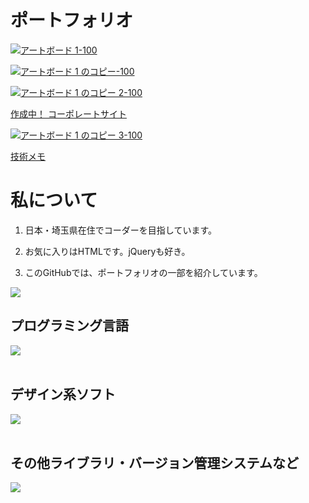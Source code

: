 # ポートフォリオ
[![アートボード 1-100](https://github.com/928sekine/928sekine/assets/78334118/c0f57566-410b-4baf-939c-be42f5f67dc5)
](https://928sekine.github.io/dental-clinic/)

[![アートボード 1 のコピー-100](https://github.com/928sekine/928sekine/assets/78334118/3098a6d4-5143-4b29-9430-619b516d0946)
](https://928sekine.github.io/hamburger-shop/)

[![アートボード 1 のコピー 2-100](https://github.com/928sekine/928sekine/assets/78334118/132badc7-6d09-4dc9-9720-0a75d51b654f)
](https://portfolio.sekinerina.com/)

[作成中！	コーポレートサイト](https://928sekine.github.io/corporate-site-practice/)

[![アートボード 1 のコピー 3-100](https://github.com/928sekine/928sekine/assets/78334118/df6abf8d-2bb2-493b-9c15-d664fc019a11)
](https://sekinerina.com/)

[技術メモ](https://zenn.dev/928sekine)


# 私について

1. 日本・埼玉県在住でコーダーを目指しています。

2. お気に入りはHTMLです。jQueryも好き。

3. このGitHubでは、ポートフォリオの一部を紹介しています。


![](https://github-readme-stats.vercel.app/api/top-langs?username=928sekine&show_icons=true&locale=en&layout=compact)

## プログラミング言語

<img src="https://skillicons.dev/icons?i=html,css,js,jquery,php," /> <br /><br />

## デザイン系ソフト

<img src="https://skillicons.dev/icons?i=ai,ps,xd,figma," /> <br /><br />

## その他ライブラリ・バージョン管理システムなど

<img src="https://skillicons.dev/icons?i=vscode,wordpress,git,discord," /> <br /><br />

